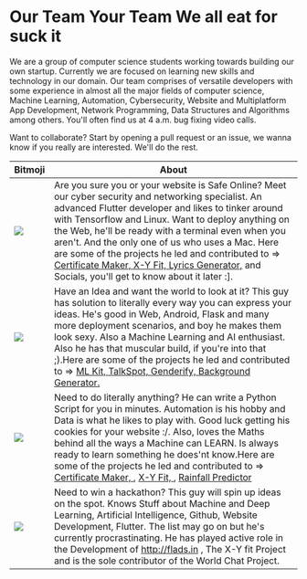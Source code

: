 # Our Team Your Team We all eat for suck it

We are a group of computer science students working towards building our own startup. Currently we are focused on learning new skills and technology in our domain. Our team comprises of versatile developers with some experience in almost all the major fields of computer science, Machine Learning, Automation, Cybersecurity, Website and Multiplatform App Development, Network Programming, Data Structures and Algorithms among others. You'll often find us at 4 a.m. bug fixing video calls.

Want to collaborate? Start by opening a pull request or an issue, we wanna know if you really are interested. We'll do the rest. 
                    
Bitmoji | About
------------- | -------------
<a href="https://github.com/ItsTimeToGetOut"><img src="https://franciscanlads.github.io/shubhendu.jpeg" > </a> | Are you sure you or your website is Safe Online? Meet our cyber security and networking specialist. An advanced Flutter developer and likes to tinker around with Tensorflow and Linux. Want to deploy anything on the Web, he'll be ready with a terminal even when you aren't. And the only one of us who uses a Mac. Here are some of the projects he led and contributed to => <a href="https://github.com/ItsTimeToGetOut/certificate_maker">Certificate Maker, </a><a href="https://github.com/FranciscanLads/X-Y-fit">X-Y Fit, </a><a href="https://github.com/FranciscanLads/lyrics_generator">Lyrics Generator,</a> and Socials, you'll get to know about it later :].
<a href="https://github.com/mayanktolani19"><img src="https://franciscanlads.github.io/mayank.png" > </a>  | Have an Idea and want the world to look at it? This guy has solution to literally every way you can express your ideas. He's good in Web, Android, Flask and many more deployment scenarios, and boy he makes them look sexy. Also a Machine Learning and AI enthusiast. Also he has that muscular build, if you're into that ;).Here are some of the projects he led and contributed to => <a href="https://github.com/mayanktolani19/flutter_mlkit">ML Kit, </a><a href="https://github.com/mayanktolani19/TalkSpot">TalkSpot, </a><a href="https://github.com/mayanktolani19/Genderify">Genderify, </a><a href="https://github.com/mayanktolani19/Background-Generator">Background Generator. </a>
<a href="https://github.com/Ankur-Srivastava-1"><img src="https://franciscanlads.github.io/aryaman.jpeg"></a>| Need to do literally anything? He can write a Python Script for you in minutes. Automation is his hobby and Data is what he likes to play with. Good luck getting his cookies for your website :/. Also, loves the Maths behind all the ways a Machine can LEARN. Is always ready to learn something he does'nt know.Here are some of the projects he led and contributed to => <a href="https://github.com/ItsTimeToGetOut/certificate_maker">Certificate Maker, </a>, <a href="https://github.com/FranciscanLads/X-Y-fit">X-Y Fit, </a> , <a href="http://rain.flads.in/">Rainfall Predictor</a>
<a href="https://github.com/aryapande"><img src="https://franciscanlads.github.io/ankur.jpg"></a>| Need to win a hackathon? This guy will spin up ideas on the spot. Knows Stuff about Machine and Deep Learning, Artificial Intelligence, Github, Website Development, Flutter. The list may go on but he's currently procrastinating. He has played active role in the Development of http://flads.in , The X-Y fit Project and is the sole contributor of the World Chat Project.
